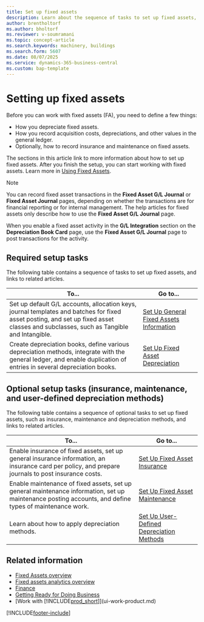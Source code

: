 ```yaml
---
title: Set up fixed assets
description: Learn about the sequence of tasks to set up fixed assets, such as machinery or buildings.
author: brentholtorf
ms.author: bholtorf
ms.reviewer: v-soumramani
ms.topic: concept-article
ms.search.keywords: machinery, buildings
ms.search.form: 5607
ms.date: 08/07/2025
ms.service: dynamics-365-business-central
ms.custom: bap-template
---
```


# Setting up fixed assets

Before you can work with fixed assets (FA), you need to define a few things:  

* How you depreciate fixed assets.  
* How you record acquisition costs, depreciations, and other values in the general ledger.  
* Optionally, how to record insurance and maintenance on fixed assets.

The sections in this article link to more information about how to set up fixed assets. After you finish the setup, you can start working with fixed assets. Learn more in [Using Fixed Assets](fa-manage.md).  

> [!NOTE]  
> You can record fixed asset transactions in the **Fixed Asset G/L Journal** or **Fixed Asset Journal** pages, depending on whether the transactions are for financial reporting or for internal management. The help articles for fixed assets only describe how to use the **Fixed Asset G/L Journal** page.  

When you enable a fixed asset activity in the **G/L Integration** section on the **Depreciation Book Card** page, use the **Fixed Asset G/L Journal** page to post transactions for the activity.

## Required setup tasks

The following table contains a sequence of tasks to set up fixed assets, and links to related articles.

| To... | Go to... |
|--|--|
| Set up default G/L accounts, allocation keys, journal templates and batches for fixed asset posting, and set up fixed asset classes and subclasses, such as Tangible and Intangible. | [Set Up General Fixed Assets Information](fa-how-setup-general.md) |
| Create depreciation books, define various depreciation methods, integrate with the general ledger, and enable duplication of entries in several depreciation books. | [Set Up Fixed Asset Depreciation](fa-how-setup-depreciation.md) |

## Optional setup tasks (insurance, maintenance, and user-defined depreciation methods)

The following table contains a sequence of optional tasks to set up fixed assets, such as insurance, maintenance and depreciation methods, and links to related articles.

| To... | Go to... |
|--|--|
| Enable insurance of fixed assets, set up general insurance information, an insurance card per policy, and prepare journals to post insurance costs. | [Set Up Fixed Asset Insurance](fa-how-setup-insurance.md) |
| Enable maintenance of fixed assets, set up general maintenance information, set up maintenance posting accounts, and define types of maintenance work. | [Set Up Fixed Asset Maintenance](fa-how-setup-maintenance.md) |
| Learn about how to apply depreciation methods. | [Set Up User-Defined Depreciation Methods](fa-how-setup-user-defined-depreciation-method.md) |

## Related information

- [Fixed Assets overview](fa-manage.md)  
- [Fixed assets analytics overview](fa-analytics-overview.md)  
- [Finance](finance.md)  
- [Getting Ready for Doing Business](ui-get-ready-business.md)  
- [Work with [!INCLUDE[prod_short](includes/prod_short.md)]](ui-work-product.md)

[!INCLUDE[footer-include](includes/footer-banner.md)]

